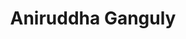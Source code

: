 ---
order: 4

title: "Aniruddha Ganguly"

draft: false

bg_image: "images/backgrounds/page-title.jpg"

image: "images/executives/aniruddha-gs.jpg"

designation: "Vice Chairperson (Activity)"

contact:
  # contact item loop
  - name : "aniruddhags3927@gmail.com"
    icon : "ti-email" # icon pack : https://themify.me/themify-icons
    link : "mailto:aniruddhags3927@gmail.com"

  # contact item loop
  - name : "Aniruddha GS"
    icon : "ti-facebook" # icon pack : https://themify.me/themify-icons
    link : "#"

  # contact item loop
  - name : "IEEE ID: 96684171"
    icon : "ti-world" # icon pack : https://themify.me/themify-icons
    link : "#96684171"

# type
type: "executives"
---